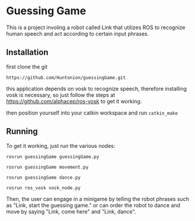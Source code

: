 # Guessing Game

This is a project involing a robot called Link that utilizes ROS to recognize human speech and act according to certain input phrases. 

## Installation

first clone the git
```
https://github.com/Huntonion/guessingGame.git
```
this application depends on vosk to recognize speech, therefore installing vosk is necessary, so just follow the steps at https://github.com/alphacep/ros-vosk to get it working.

then position yourself into your catkin workspace and run `catkin_make`

## Running

To get it working, just run the various nodes:

`rosrun guessingGame guessingGame.py`

`rosrun guessingGame movement.py`

`rosrun guessingGame dance.py`

`rosrun ros_vosk vosk_node.py`

Then, the user can engage in a minigame by telling the robot phrases such as "Link, start the guessing game." or can order the robot to dance and move by saying "Link, come here" and "Link, dance".
